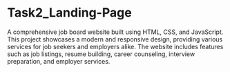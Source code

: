 # Task2_Landing-Page
A comprehensive job board website built using HTML, CSS, and JavaScript. This project showcases a modern and responsive design, providing various services for job seekers and employers alike. The website includes features such as job listings, resume building, career counseling, interview preparation, and employer services.
